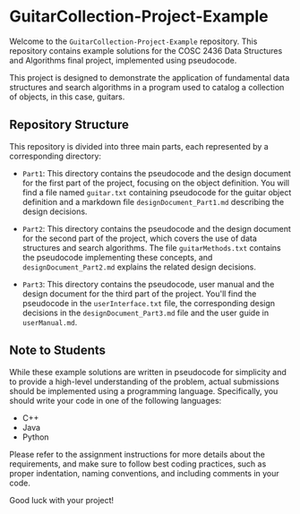 # GuitarCollection-Project-Example

Welcome to the `GuitarCollection-Project-Example` repository. This repository contains example solutions for the COSC 2436 Data Structures and Algorithms final project, implemented using pseudocode.

This project is designed to demonstrate the application of fundamental data structures and search algorithms in a program used to catalog a collection of objects, in this case, guitars.

## Repository Structure

This repository is divided into three main parts, each represented by a corresponding directory:

- `Part1`: This directory contains the pseudocode and the design document for the first part of the project, focusing on the object definition. You will find a file named `guitar.txt` containing pseudocode for the guitar object definition and a markdown file `designDocument_Part1.md` describing the design decisions.

- `Part2`: This directory contains the pseudocode and the design document for the second part of the project, which covers the use of data structures and search algorithms. The file `guitarMethods.txt` contains the pseudocode implementing these concepts, and `designDocument_Part2.md` explains the related design decisions.

- `Part3`: This directory contains the pseudocode, user manual and the design document for the third part of the project. You'll find the pseudocode in the `userInterface.txt` file, the corresponding design decisions in the `designDocument_Part3.md` file and the user guide in `userManual.md`.

## Note to Students

While these example solutions are written in pseudocode for simplicity and to provide a high-level understanding of the problem, actual submissions should be implemented using a programming language. Specifically, you should write your code in one of the following languages:

- C++
- Java
- Python

Please refer to the assignment instructions for more details about the requirements, and make sure to follow best coding practices, such as proper indentation, naming conventions, and including comments in your code.

Good luck with your project!
